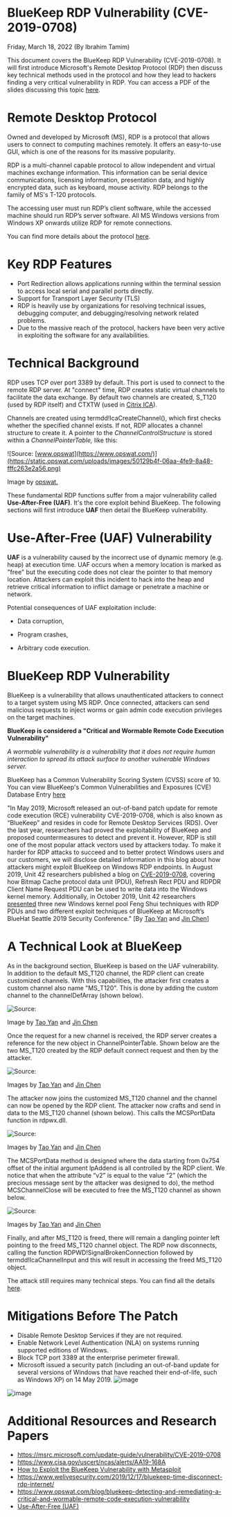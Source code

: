 # BlueKeep RDP Vulnerability (CVE-2019-0708)

Friday, March 18, 2022 (By Ibrahim Tamim)

This document covers the BlueKeep RDP Vulnerability (CVE-2019-0708).  It will first introduce Microsoft's Remote Desktop Protocol (RDP) then discuss key technical methods used in the protocol and how they lead to hackers finding a very critical vulnerability in RDP. You can access a PDF of the slides discussing this topic  [here]().

# Remote Desktop Protocol

Owned and developed by Microsoft (MS), RDP is a protocol that allows users to connect to computing machines remotely. It offers an easy-to-use GUI, which is one of the reasons for its massive popularity.

RDP is a multi-channel capable protocol to allow independent and virtual machines exchange information. This information can be serial device communications, licensing information, presentation data, and highly encrypted data, such as keyboard, mouse activity. RDP belongs to the family of MS's T-120 protocols.

The accessing user must run RDP’s client software, while the accessed machine should run RDP’s server software. All MS Windows versions from Windows XP onwards utilize RDP for remote connections.

You can find more details about the protocol [here](https://docs.microsoft.com/en-us/troubleshoot/windows-server/remote/understanding-remote-desktop-protocol).

# Key RDP Features

- Port Redirection allows applications running within the terminal session to access local serial and parallel ports directly.
- Support for Transport Layer Security (TLS)
- RDP is heavily use by organizations for resolving technical issues, debugging computer, and debugging/resolving network related problems.
- Due to the massive reach of the protocol, hackers have been very active in exploiting the software for any availabilities.

# Technical Background

RDP uses TCP over port 3389 by default. This port is used to connect to the remote RDP server. At "connect" time, RDP creates static virtual channels to facilitate the data exchange. By default two channels are created, S_T120 (used by RDP itself) and CTXTW (used in [Citrix ICA](https://www.extrahop.com/resources/protocols/citrix-ica/)).

Channels are created using termdd!IcaCreateChannel(), which first checks whether the specified channel exists. If not, RDP allocates a channel structure to create it. A pointer to the  _ChannelControlStructure_ is stored within a _ChannelPointerTable,_  like this:

![Source: [www.opswat](https://www.opswat.com/)](https://static.opswat.com/uploads/images/50129b4f-06aa-4fe9-8a48-fffc263e2a56.png)

Image by [opswat.](https://www.opswat.com/)

These fundamental RDP functions suffer from a major vulnerability called **Use-After-Free (UAF)**. It's the core exploit behind BlueKeep. The following sections will first introduce **UAF** then detail the BlueKeep vulnerability.

# Use-After-Free (UAF) Vulnerability

**UAF** is a vulnerability caused by the incorrect use of dynamic memory (e.g. heap) at execution time. UAF occurs when a memory location is marked as "free" but the executing code does not clear the pointer to that memory location. Attackers can exploit this incident to hack into the heap and retrieve critical information to inflict damage or penetrate a machine or network.

Potential consequences of UAF exploitation include:

-  Data corruption,

-  Program crashes,

-  Arbitrary code execution.

# BlueKeep RDP Vulnerability

BlueKeep is a vulnerability that allows unauthenticated attackers to connect to a target system using MS RDP. Once connected, attackers can send malicious requests to inject worms or gain admin code execution privileges on the target machines.

**BlueKeep is considered a "Critical and Wormable Remote Code Execution Vulnerability"**

*A wormable vulnerability is a vulnerability that it does not require human interaction to spread its attack surface to another vulnerable Windows server.*

BlueKeep has a Common Vulnerability Scoring System (CVSS) score of 10. You can view BlueKeep's Common Vulnerabilities and Exposures (CVE) Database Entry [here](https://www.cvedetails.com/cve-details.php?t=1&cve_id=CVE-2019-0708+)

"In May 2019, Microsoft released an out-of-band patch update for remote code execution (RCE) vulnerability CVE-2019-0708, which is also known as “BlueKeep” and resides in code for Remote Desktop Services (RDS). Over the last year, researchers had proved the exploitability of BlueKeep and proposed countermeasures to detect and prevent it. However, RDP is still one of the most popular attack vectors used by attackers today. To make it harder for RDP attacks to succeed and to better protect Windows users and our customers, we will disclose detailed information in this blog about how attackers might exploit BlueKeep on Windows RDP endpoints. In August 2019, Unit 42 researchers published a blog on [CVE-2019-0708](https://unit42.paloaltonetworks.com/exploitation-of-windows-cve-2019-0708-bluekeep-three-ways-to-write-data-into-the-kernel-with-rdp-pdu/), covering how Bitmap Cache protocol data unit (PDU), Refresh Rect PDU and RDPDR Client Name Request PDU can be used to write data into the Windows kernel memory. Additionally, in October 2019, Unit 42 researchers [presented](https://unit42.paloaltonetworks.com/unit-42-presents-new-research-at-bluehat-seattle-on-three-new-windows-rdp-vulnerability-exploit-methods/) three new Windows kernel pool Feng Shui techniques with RDP PDUs and two different exploit techniques of BlueKeep at Microsoft’s BlueHat Seattle 2019 Security Conference." [By [Tao Yan](https://unit42.paloaltonetworks.com/author/tao-yan/ "Posts by Tao Yan") and [Jin Chen](https://unit42.paloaltonetworks.com/author/jin-chen/ "Posts by Jin Chen")]

# A Technical Look at BlueKeep

As in the background section, BlueKeep is based on the UAF vulnerability. In addition to the default MS_T120 channel, the RDP client can create customized channels. With this capabilities, the attacker first creates a custom channel also name "MS_T120". This is done by adding the custom channel to the channelDefArray (shown below).

![Source: [](.)](https://unit42.paloaltonetworks.com/wp-content/uploads/2020/12/word-image.png)

Image by [Tao Yan](https://unit42.paloaltonetworks.com/author/tao-yan/ "Posts by Tao Yan") and [Jin Chen](https://unit42.paloaltonetworks.com/author/jin-chen/ "Posts by Jin Chen")

Once the request for a new channel is received, the RDP server creates a reference for the new object in ChannelPointerTable. Shown below are the two MS_T120 created by the RDP default connect request and then by the attacker.

![Source: [](.)](https://unit42.paloaltonetworks.com/wp-content/uploads/2020/12/word-image-1.png)

Images by [Tao Yan](https://unit42.paloaltonetworks.com/author/tao-yan/ "Posts by Tao Yan") and [Jin Chen](https://unit42.paloaltonetworks.com/author/jin-chen/ "Posts by Jin Chen")

The attacker now joins the customized MS_T120 channel and the channel can now be opened by the RDP client. The attacker now crafts and send in data to the MS_T120 channel (shown below). This calls the MCSPortData function in rdpwx.dll.

![Source: [](.)](https://unit42.paloaltonetworks.com/wp-content/uploads/2020/12/word-image-2.png)

Images by [Tao Yan](https://unit42.paloaltonetworks.com/author/tao-yan/ "Posts by Tao Yan") and [Jin Chen](https://unit42.paloaltonetworks.com/author/jin-chen/ "Posts by Jin Chen")

The MCSPortData method is designed where the data starting from 0x754 offset of the initial argument lpAddend is all controlled by the RDP client. We notice that when the attribute “v2” is equal to the value “2” (which the precious message sent by the attacker was designed to do), the method MCSChannelClose will be executed to free the MS_T120  channel as shown below.

![Source: [](.)](https://unit42.paloaltonetworks.com/wp-content/uploads/2020/12/word-image-3.png)

Images by [Tao Yan](https://unit42.paloaltonetworks.com/author/tao-yan/ "Posts by Tao Yan") and [Jin Chen](https://unit42.paloaltonetworks.com/author/jin-chen/ "Posts by Jin Chen")

Finally, and after MS_T120 is freed, there will remain a dangling pointer left pointing to the freed MS_T120 channel object. The RDP now disconnects, calling the function RDPWD!SignalBrokenConnection followed by termdd!IcaChannelInput and this will result in accessing the freed MS_T120 object.

The attack still requires many technical steps. You can find all the details  [here](https://unit42.paloaltonetworks.com/cve-2019-0708-bluekeep/).
# Mitigations Before The Patch
- Disable Remote Desktop Services if they are not required.
- Enable Network Level Authentication (NLA) on systems running supported editions of Windows.
- Block TCP port 3389 at the enterprise perimeter firewall.
- Microsoft issued a security patch (including an out-of-band update for several versions of Windows that have reached their end-of-life, such as Windows XP) on 14 May 2019.
![image](https://user-images.githubusercontent.com/60120320/159131939-5a7c7723-a5d9-46bd-988f-bc7b0b0b7319.png)

![image](https://user-images.githubusercontent.com/60120320/159131929-78ef0c46-3187-4145-aeae-5f8c01accf3c.png)


# Additional Resources and Research Papers

- https://msrc.microsoft.com/update-guide/vulnerability/CVE-2019-0708
- https://www.cisa.gov/uscert/ncas/alerts/AA19-168A
- [How to Exploit the BlueKeep Vulnerability with Metasploit](https://pentest-tools.com/blog/bluekeep-exploit-metasploit)
- https://www.welivesecurity.com/2019/12/17/bluekeep-time-disconnect-rdp-internet/
- https://www.opswat.com/blog/bluekeep-detecting-and-remediating-a-critical-and-wormable-remote-code-execution-vulnerability
- [Use-After-Free (UAF)](https://encyclopedia.kaspersky.com/glossary/use-after-free/)
